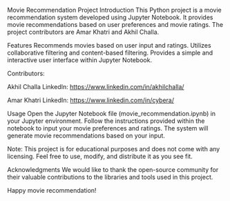 Movie Recommendation Project
Introduction
This Python project is a movie recommendation system developed using Jupyter Notebook. It provides movie recommendations based on user preferences and movie ratings. The project contributors are Amar Khatri and Akhil Challa.

Features
Recommends movies based on user input and ratings.
Utilizes collaborative filtering and content-based filtering.
Provides a simple and interactive user interface within Jupyter Notebook.

Contributors:

Akhil Challa
LinkedIn: https://www.linkedin.com/in/akhilchalla/

Amar Khatri
LinkedIn: https://www.linkedin.com/in/cybera/

Usage
Open the Jupyter Notebook file (movie_recommendation.ipynb) in your Jupyter environment.
Follow the instructions provided within the notebook to input your movie preferences and ratings.
The system will generate movie recommendations based on your input.

Note:
This project is for educational purposes and does not come with any licensing. Feel free to use, modify, and distribute it as you see fit.

Acknowledgments
We would like to thank the open-source community for their valuable contributions to the libraries and tools used in this project.

Happy movie recommendation!
